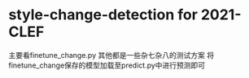 # style-change-detection for 2021-CLEF

主要看finetune_change.py
其他都是一些杂七杂八的测试方案
将finetune_change保存的模型加载至predict.py中进行预测即可
